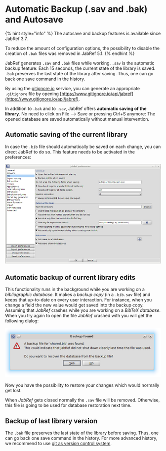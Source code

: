# Automatic Backup \(.sav and .bak\) and Autosave



{% hint style="info" %}
The autosave and backup features is available since JabRef 3.7.

To reduce the amount of configuration options, the possibility to disable the creation of `.bak` files was removed in JabRef 5.1.
{% endhint %}

JabRef generates `.sav` and `.bak` files while working. `.sav` is the automatic backup feature: Each 15 seconds, the current state of the library is saved. `.bak` preserves the last state of the library after saving. Thus, one can go back one save command in the history.

By using the [gitignore.io](https://www.gitignore.io/) service, you can generate an appropriate `.gitignore` file by opening [https://www.gitignore.io/api/jabref](https://www.gitignore.io/api/jabref).

In addition to `.bak` and to `.sav`, JabRef offers **automatic saving of the library**. No need to click on File --&gt; Save or pressing Ctrl+S anymore: The opened database are saved automatically without manual intervention.

## Automatic saving of the current library

In case the `.bib` file should automatically be saved on each change, you can direct JabRef to do so. This feature needs to be activated in the preferences:

![Screenshot of the autosave preferences](../.gitbook/assets/autosave%20%282%29.png)

## Automatic backup of current library edits

This functionality runs in the background while you are working on a _bibliographic database_. It makes a _backup copy_ \(in a `.bib.sav` file\) and keeps that up-to-date on every user interaction. For instance, when you change a field the new value would get saved into the backup copy. Assuming that _JabRef_ crashes while you are working on a _BibTeX database_. When you try again to open the file _JabRef_ crashed with you will get the following dialog:

![Screenshot of the backup dialog](../.gitbook/assets/backup_found%20%282%29.png)

Now you have the possibility to restore your changes which would normally get lost.

When _JabRef_ gets closed normally the `.sav` file will be removed. Otherwise, this file is going to be used for database restoration next time.

## Backup of last library version

The `.bak` file preserves the last state of the library before saving. Thus, one can go back one save command in the history. For more advanced history, we recommend to use [git as version control system](https://git-scm.com/book).

